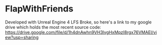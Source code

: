 # FlapWithFriends

Developed with Unreal Engine 4
LFS Broke, so here's a link to my google drive which holds the most recent source code:
https://drive.google.com/file/d/1h4dnAwhn9VH3lvgHxMpzI8rgx76VMAEl/view?usp=sharing
